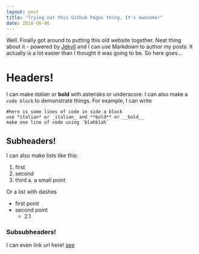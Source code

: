 ```yaml
---
layout: post
title: "Trying out this Github Pages thing, It's awesome!"
date: 2018-06-06
---
```


Well. Finally got around to putting this old website together. Neat thing about it - powered by [Jekyll](http://jekyllrb.com) and I can use Markdown to author my posts. It actually is a lot easier than I thought it was going to be.
So here goes...
# Headers!
I can make *italian* or **bold** with asterisks or underscore. I can also make a `code block` to demonstrate things.
For example, I can write
```
#here is some lines of code in side a block
use *italian* or _italian_ and **bold** or __bold__
make one line of code using `blahblah`
```
## Subheaders!
I can also make lists like this:
1. first
2. second
3. third
    a. a small point
    
Or a list with dashes
* first point
* second point
    * 2.1
    
### Subsubheaders!
I can even link url here! [see](http://google.com)
